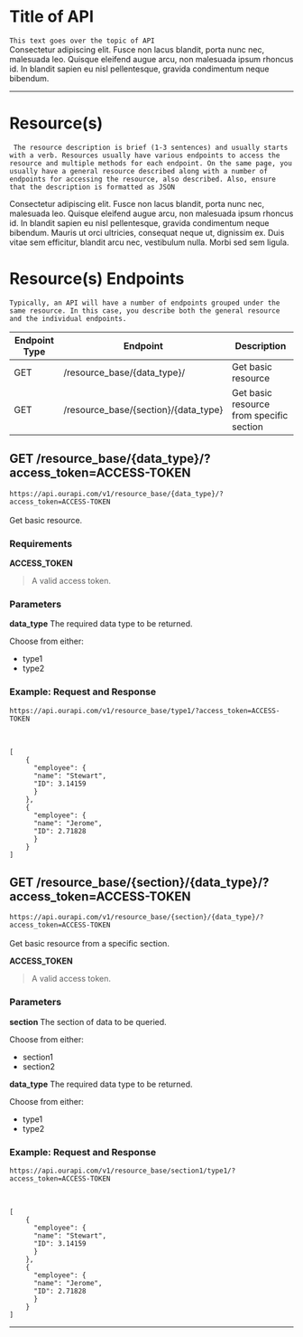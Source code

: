 # Title of API
`This text goes over the topic of API` <br>
Consectetur adipiscing elit.
Fusce non lacus blandit, porta nunc nec, malesuada leo. Quisque eleifend
augue arcu, non malesuada ipsum rhoncus id. In blandit sapien eu nisl
pellentesque, gravida condimentum neque bibendum.

---

# Resource(s)
`
The resource description is brief (1-3 sentences) and usually starts with
a verb. Resources usually have various endpoints to access the resource and
multiple methods for each endpoint. On the same page, you usually have a
general resource described along with a number of endpoints for accessing
the resource, also described. Also, ensure that the description is
formatted as JSON`<br>

Consectetur adipiscing elit.
Fusce non lacus blandit, porta nunc nec, malesuada leo. Quisque eleifend
augue arcu, non malesuada ipsum rhoncus id. In blandit sapien eu nisl
pellentesque, gravida condimentum neque bibendum. Mauris ut orci ultricies,
consequat neque ut, dignissim ex. Duis vitae sem efficitur, blandit arcu nec,
vestibulum nulla. Morbi sed sem ligula.

# Resource(s) Endpoints

`
Typically, an API will have a number of endpoints grouped under the
same resource. In this case, you describe both the general resource
and the individual endpoints.
`<br>



| Endpoint Type | Endpoint | Description |
| ----------- | ----------- | ----------- |
| GET | /resource_base/{data_type}/ | Get basic resource |
| GET | /resource_base/{section}/{data_type} | Get basic resource from specific section |

## GET /resource_base/{data_type}/?access_token=ACCESS-TOKEN
` https://api.ourapi.com/v1/resource_base/{data_type}/?access_token=ACCESS-TOKEN `<br><br>
Get basic resource.

### Requirements
**ACCESS_TOKEN**
> A valid access token.

### Parameters
**data_type**
The required data type to be returned.

Choose from either:
- type1
- type2

### Example: Request and Response
```
https://api.ourapi.com/v1/resource_base/type1/?access_token=ACCESS-TOKEN
```
<br>

```
[
    {
      "employee": {
      "name": "Stewart",
      "ID": 3.14159
      }
    },
    {
      "employee": {
      "name": "Jerome",
      "ID": 2.71828
      }
    }
]
```



## GET /resource_base/{section}/{data_type}/?access_token=ACCESS-TOKEN
` https://api.ourapi.com/v1/resource_base/{section}/{data_type}/?access_token=ACCESS-TOKEN `<br><br>
Get basic resource from a specific section.

**ACCESS_TOKEN**
> A valid access token.

### Parameters
**section**
The section of data to be queried.

Choose from either:
- section1
- section2

**data_type**
The required data type to be returned.

Choose from either:
- type1
- type2

### Example: Request and Response
```
https://api.ourapi.com/v1/resource_base/section1/type1/?access_token=ACCESS-TOKEN
```
<br>

```
[
    {
      "employee": {
      "name": "Stewart",
      "ID": 3.14159
      }
    },
    {
      "employee": {
      "name": "Jerome",
      "ID": 2.71828
      }
    }
]
```



---
